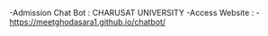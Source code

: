 -Admission Chat Bot : CHARUSAT UNIVERSITY
-Access Website : 
-https://meetghodasara1.github.io/chatbot/ 
